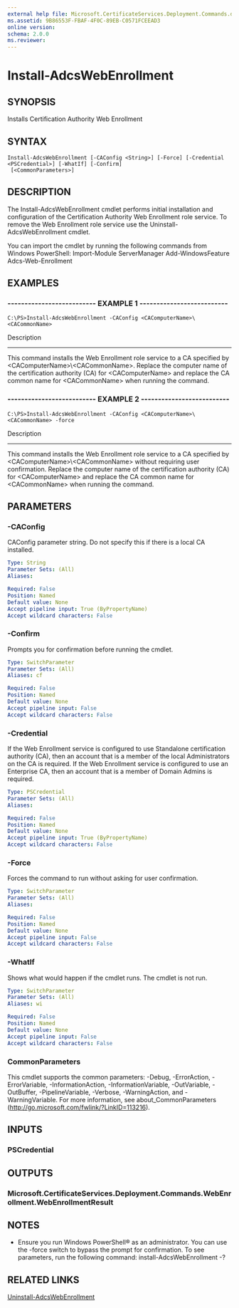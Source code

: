 ```yaml
---
external help file: Microsoft.CertificateServices.Deployment.Commands.dll-Help.xml
ms.assetid: 9B86553F-FBAF-4F0C-89EB-C0571FCEEAD3
online version: 
schema: 2.0.0
ms.reviewer:
---
```


# Install-AdcsWebEnrollment

## SYNOPSIS
Installs Certification Authority Web Enrollment

## SYNTAX

```
Install-AdcsWebEnrollment [-CAConfig <String>] [-Force] [-Credential <PSCredential>] [-WhatIf] [-Confirm]
 [<CommonParameters>]
```

## DESCRIPTION
The Install-AdcsWebEnrollment cmdlet performs initial installation and configuration of the Certification Authority Web Enrollment role service.
To remove the Web Enrollment role service use the Uninstall-AdcsWebEnrollment cmdlet.

You can import the cmdlet by running the following commands from Windows PowerShell:
Import-Module ServerManager
Add-WindowsFeature Adcs-Web-Enrollment

## EXAMPLES

### -------------------------- EXAMPLE 1 --------------------------
```
C:\PS>Install-AdcsWebEnrollment -CAConfig <CAComputerName>\<CACommonName>
```

Description

-----------

This command installs the Web Enrollment role service to a CA specified by \<CAComputerName\>\\\<CACommonName\>.
Replace the computer name of the certification authority (CA) for \<CAComputerName\> and replace the CA common name for \<CACommonName\> when running the command.

### -------------------------- EXAMPLE 2 --------------------------
```
C:\PS>Install-AdcsWebEnrollment -CAConfig <CAComputerName>\<CACommonName> -force
```

Description

-----------

This command installs the Web Enrollment role service to a CA specified by \<CAComputerName\>\\\<CACommonName\> without requiring user confirmation.
Replace the computer name of the certification authority (CA) for \<CAComputerName\> and replace the CA common name for \<CACommonName\> when running the command.

## PARAMETERS

### -CAConfig
CAConfig parameter string.
Do not specify this if there is a local CA installed.

```yaml
Type: String
Parameter Sets: (All)
Aliases: 

Required: False
Position: Named
Default value: None
Accept pipeline input: True (ByPropertyName)
Accept wildcard characters: False
```

### -Confirm
Prompts you for confirmation before running the cmdlet.

```yaml
Type: SwitchParameter
Parameter Sets: (All)
Aliases: cf

Required: False
Position: Named
Default value: None
Accept pipeline input: False
Accept wildcard characters: False
```

### -Credential
If the Web Enrollment service is configured to use Standalone certification authority (CA), then an account that is a member of the local Administrators on the CA is required.
If the Web Enrollment service is configured to use an Enterprise CA, then an account that is a member of Domain Admins is required.

```yaml
Type: PSCredential
Parameter Sets: (All)
Aliases: 

Required: False
Position: Named
Default value: None
Accept pipeline input: True (ByPropertyName)
Accept wildcard characters: False
```

### -Force
Forces the command to run without asking for user confirmation.

```yaml
Type: SwitchParameter
Parameter Sets: (All)
Aliases: 

Required: False
Position: Named
Default value: None
Accept pipeline input: False
Accept wildcard characters: False
```

### -WhatIf
Shows what would happen if the cmdlet runs. The cmdlet is not run.

```yaml
Type: SwitchParameter
Parameter Sets: (All)
Aliases: wi

Required: False
Position: Named
Default value: None
Accept pipeline input: False
Accept wildcard characters: False
```

### CommonParameters
This cmdlet supports the common parameters: -Debug, -ErrorAction, -ErrorVariable, -InformationAction, -InformationVariable, -OutVariable, -OutBuffer, -PipelineVariable, -Verbose, -WarningAction, and -WarningVariable. For more information, see about_CommonParameters (http://go.microsoft.com/fwlink/?LinkID=113216).

## INPUTS

### PSCredential

## OUTPUTS

### Microsoft.CertificateServices.Deployment.Commands.WebEnrollment.WebEnrollmentResult

## NOTES
* Ensure you run Windows PowerShell® as an administrator. You can use the -force switch to bypass the prompt for confirmation.
To see parameters, run the following command: install-AdcsWebEnrollment -?

## RELATED LINKS

[Uninstall-AdcsWebEnrollment](./Uninstall-AdcsWebEnrollment.md)

